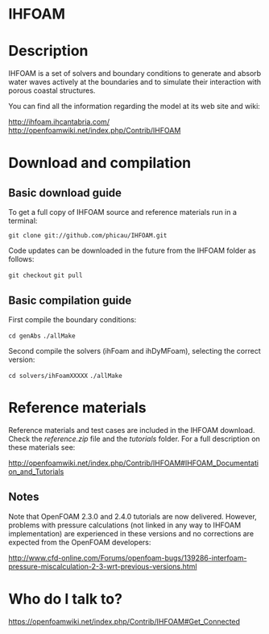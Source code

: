 IHFOAM
======

# Description

IHFOAM is a set of solvers and boundary conditions to generate and absorb water waves actively at the boundaries and to simulate their interaction with porous coastal structures.

You can find all the information regarding the model at its web site and wiki:

http://ihfoam.ihcantabria.com/
http://openfoamwiki.net/index.php/Contrib/IHFOAM

# Download and compilation

## Basic download guide

To get a full copy of IHFOAM source and reference materials run in a terminal:

`git clone git://github.com/phicau/IHFOAM.git`

Code updates can be downloaded in the future from the IHFOAM folder as follows:

`git checkout`
`git pull`

## Basic compilation guide

First compile the boundary conditions:

`cd genAbs`
`./allMake`

Second compile the solvers (ihFoam and ihDyMFoam), selecting the correct version:

`cd solvers/ihFoamXXXXX`
`./allMake`

# Reference materials

Reference materials and test cases are included in the IHFOAM download. Check the *reference.zip* file and the *tutorials* folder. For a full description on these materials see:

http://openfoamwiki.net/index.php/Contrib/IHFOAM#IHFOAM_Documentation_and_Tutorials

## Notes

Note that OpenFOAM 2.3.0 and 2.4.0 tutorials are now delivered. However, problems with pressure calculations (not linked in any way to IHFOAM implementation) are experienced in these versions and no corrections are expected from the OpenFOAM developers:

http://www.cfd-online.com/Forums/openfoam-bugs/139286-interfoam-pressure-miscalculation-2-3-wrt-previous-versions.html

# Who do I talk to?

https://openfoamwiki.net/index.php/Contrib/IHFOAM#Get_Connected
